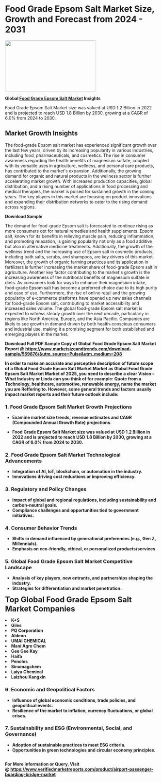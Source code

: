 <H1>Food Grade Epsom Salt Market Size, Growth and Forecast from 2024 - 2031</H1><img class="aligncenter size-medium wp-image-584254" src="https://thirdeyenews.in/wp-content/uploads/2024/09/Global-Market-Research-300x168.jpeg" alt="" width="300" height="168" /><p><strong>Global&nbsp;<a href="https://www.marketsizeandtrends.com/download-sample/559876/&amp;utm_source=Pulse&amp;utm_medium=208">Food Grade Epsom Salt Market</a> Insights</strong></p><p>Food Grade Epsom Salt Market size was valued at USD 1.2 Billion in 2022 and is projected to reach USD 1.8 Billion by 2030, growing at a CAGR of 6.0% from 2024 to 2030.</p><p><h2>Market Growth Insights</h2> <p>The food-grade Epsom salt market has experienced significant growth over the last few years, driven by its increasing popularity in various industries, including food, pharmaceuticals, and cosmetics. The rise in consumer awareness regarding the health benefits of magnesium sulfate, coupled with its versatile uses in agriculture, wellness, and personal care products, has contributed to the market's expansion. Additionally, the growing demand for organic and natural products in the wellness sector is further accelerating market growth. With increased production capacities, global distribution, and a rising number of applications in food processing and medical therapies, the market is poised for sustained growth in the coming years. The key players in this market are focusing on product innovations and expanding their distribution networks to cater to the rising demand across regions.</p> <p><strong>Download Sample</strong></p> <p>The demand for food-grade Epsom salt is forecasted to continue rising as more consumers opt for natural remedies and health supplements. Epsom salt, known for its benefits in relieving muscle pain, reducing inflammation, and promoting relaxation, is gaining popularity not only as a food additive but also in alternative medicine treatments. Additionally, the growth of the wellness trend and the increasing use of Epsom salt in cosmetic products, including bath salts, scrubs, and shampoos, are key drivers of this market. Moreover, the growth of organic farming practices and its application in fertilizers is further increasing the market share of food-grade Epsom salt in agriculture. Another key factor contributing to the market's growth is the increasing awareness of the nutritional benefits of magnesium sulfate in diets. As consumers look for ways to enhance their magnesium intake, food-grade Epsom salt has become a preferred choice due to its high purity and ease of use. Furthermore, the rise of online retail and the growing popularity of e-commerce platforms have opened up new sales channels for food-grade Epsom salt, contributing to market accessibility and increased sales volume. The global food-grade Epsom salt market is expected to witness steady growth over the next decade, particularly in regions like North America, Europe, and the Asia Pacific. Companies are likely to see growth in demand driven by both health-conscious consumers and industrial use, making it a promising segment for both established and emerging players in the market. <p><strong></p><p><span class=""><strong>Download Full PDF Sample Copy of Global Food Grade Epsom Salt Market Report</strong> @ <a href="https://www.marketsizeandtrends.com/download-sample/559876/&amp;utm_source=Pulse&amp;utm_medium=208" target="_blank">https://www.marketsizeandtrends.com/download-sample/559876/&amp;utm_source=Pulse&amp;utm_medium=208</a></span></p><p>In order to make an accurate and perceptive description of future scope of a Global&nbsp;Food Grade Epsom Salt Market Market as Global&nbsp;Food Grade Epsom Salt Market Market of 2025, you need to describe a clear Vision &ndash; What Industry or Linda can you think of for example: Quote from a Technology, healthcare, automotive, renewable energy, name the market you are Reffering to. However, some general trends and factors usually impact market reports and their future outlook include:</p><h3>1.&nbsp;<strong>Food Grade Epsom Salt Market Growth Projections</strong></h3><ul><li>Examine market size trends, revenue estimates and CAGR (Compounded Annual Growth Rate) projections.</li><li><p>Food Grade Epsom Salt Market size was valued at USD 1.2 Billion in 2022 and is projected to reach USD 1.8 Billion by 2030, growing at a CAGR of 6.0% from 2024 to 2030.</p></li></ul><h3>2.&nbsp;<strong>Food Grade Epsom Salt Market Technological Advancements</strong></h3><ul><li>Integration of AI, IoT, blockchain, or automation in the industry.</li><li>Innovations driving cost reductions or improving efficiency.</li></ul><h3>3.&nbsp;<strong>Regulatory and Policy Changes</strong></h3><ul><li>Impact of global and regional regulations, including sustainability and carbon-neutral goals.</li><li>Compliance challenges and opportunities tied to government initiatives.</li></ul><h3>4.&nbsp;<strong>Consumer Behavior Trends</strong></h3><ul><li>Shifts in demand influenced by generational preferences (e.g., Gen Z, Millennials).</li><li>Emphasis on eco-friendly, ethical, or personalized products/services.</li></ul><h3>5.&nbsp;<strong>Global Food Grade Epsom Salt Market Competitive Landscape</strong></h3><ul><li>Analysis of key players, new entrants, and partnerships shaping the industry.</li><li>Strategies for differentiation and market penetration.</li></ul><p data-pm-slice="1 1 []"><span style="color: inherit; font-family: inherit; font-size: 25px;">Top Global Food Grade Epsom Salt Market Companies</span></p><div class="" data-test-id=""><p><li>K+S</li><li> Giles</li><li> PQ Corporation</li><li> Aldeon</li><li> UMAI CHEMICAL</li><li> Mani Agro Chem</li><li> Gee Gee Kay</li><li> Haifa</li><li> Penoles</li><li> Sinomagchem</li><li> Laiyu Chemical</li><li> Laizhou Kangxin</li></p></div><h3>6.&nbsp;<strong>Economic and Geopolitical Factors</strong></h3><ul><li>Influence of global economic conditions, trade policies, and geopolitical events.</li><li>Resilience of the market to inflation, currency fluctuations, or global crises.</li></ul><h3>7.&nbsp;<strong>Sustainability and ESG (Environmental, Social, and Governance)</strong></h3><ul><li>Adoption of sustainable practices to meet ESG criteria.</li><li>Opportunities in green technologies and circular economy principles.</li></ul><h2><strong style="font-size: 14px;">For More Information or Query, Visit @&nbsp;</strong><a style="background-color: #ffffff; font-size: 14px;" href="https://www.marketsizeandtrends.com/report/food-grade-epsom-salt-market/" target="_blank">https://www.verifiedmarketreports.com/product/airport-passenger-boarding-bridge-market</a></h2>
